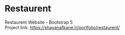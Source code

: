 # Restaurent
Restaurent Website - Bootstrap 5
<br>
Project link: https://shayanafkane.ir/portfolio/restaurent/
<img src="https://res.cloudinary.com/dpzrxnav1/image/upload/v1638885591/restaurent/mobile_6_s1nd58.png" alt="">
